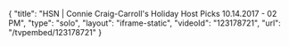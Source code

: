 {
    "title": "HSN | Connie Craig-Carroll's Holiday Host Picks 10.14.2017 - 02 PM",
    "type": "solo",
    "layout": "iframe-static",
    "videoId": "123178721",
    "url": "\/tvpembed\/123178721"
}
